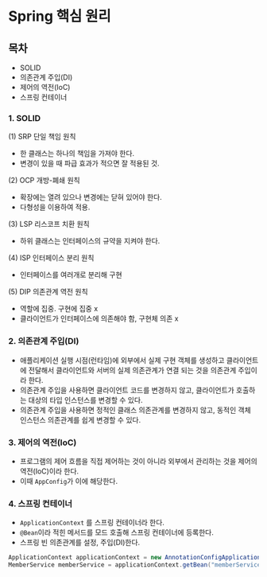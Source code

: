 # Spring 핵심 원리

## 목차
- SOLID
- 의존관계 주입(DI)
- 제어의 역전(IoC)
- 스프링 컨테이너

### 1. SOLID
(1) SRP 단일 책임 원칙
- 한 클래스는 하나의 책임을 가져야 한다.
- 변경이 있을 때 파급 효과가 적으면 잘 적용된 것.

(2) OCP 개방-폐쇄 원칙
- 확장에는 열려 있으나 변경에는 닫혀 있어야 한다.
- 다형성을 이용하여 적용.

(3) LSP 리스코프 치환 원칙
- 하위 클래스는 인터페이스의 규약을 지켜야 한다.

(4) ISP 인터페이스 분리 원칙
- 인터페이스를 여러개로 분리해 구현

(5) DIP 의존관계 역전 원칙
- 역할에 집중. 구현에 집중 x
- 클라이언트가 인터페이스에 의존해야 함, 구현체 의존 x

### 2. 의존관계 주입(DI)
- 애플리케이션 실행 시점(런타임)에 외부에서 실제 구현 객체를 생성하고 클라이언트에 전달해서
  클라이언트와 서버의 실제 의존관계가 연결 되는 것을 의존관계 주입이라 한다.
- 의존관계 주입을 사용하면 클라이언트 코드를 변경하지 않고, 클라이언트가 호출하는 대상의 타입
  인스턴스를 변경할 수 있다.
- 의존관계 주입을 사용하면 정적인 클래스 의존관계를 변경하지 않고, 동적인 객체 인스턴스 의존관계를
  쉽게 변경할 수 있다.
  
### 3. 제어의 역전(IoC)
- 프로그램의 제어 흐름을 직접 제어하는 것이 아니라 외부에서 관리하는 것을 제어의 역전(IoC)이라 한다.
- 이때 ```AppConfig```가 이에 해당한다.

### 4. 스프링 컨테이너
- ```ApplicationContext``` 를 스프링 컨테이너라 한다.
- ```@Bean```이라 적힌 메서드를 모드 호출해 스프링 컨테이너에 등록한다.
- 스프링 빈 의존관계를 설정, 주입(DI)한다.

```java
ApplicationContext applicationContext = new AnnotationConfigApplicationContext(AppConfig.class);
MemberService memberService = applicationContext.getBean("memberService", MemberService.class);
```
